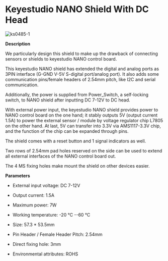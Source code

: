 # Keyestudio NANO Shield With DC Head 

![ks0485-1](media/fde756453eae66c343f1d9cfcba3b79a.jpeg)

**Description**

We particularly design this shield to make up the drawback of connecting sensors
or shields to keyestudio NANO control board.

This keyestudio NANO shield has extended the digital and analog ports as 3PIN
interface (G-GND V-5V S-digital port/analog port). It also adds some
communication pins/female headers of 2.54mm pitch, like I2C and serial
communication.

Additionally, the power is supplied from Power_Switch, a self-locking switch, to
NANO shield after inputting DC 7-12V to DC head.

With external power input, the keyestudio NANO shield provides power to NANO
control board on the one hand; it stably outputs 5V (output current 1.5A) to
power the external sensor / module by voltage regulator chip L7805 on the other
hand. At last, 5V can transfer into 3.3V via AMS1117-3.3V chip, and the function
of the chip can be expanded through pins.

The shield comes with a reset button and 1 signal indicators as well.

Two rows of 2.54mm pad holes reserved on the side can be used to extend all
external interfaces of the NANO control board out.

The 4 MS fixing holes make mount the shield on other devices easier.

**Parameters**

-   External input voltage: DC 7-12V

-   Output current: 1.5A

-   Maximum power: 7W

-   Working temperature: -20 ℃ --60 ℃

-   Size: 57.3 \* 53.5mm

-   Pin Header / Female Header Pitch: 2.54mm

-   Direct fixing hole: 3mm

-   Environmental attributes: ROHS

# 
